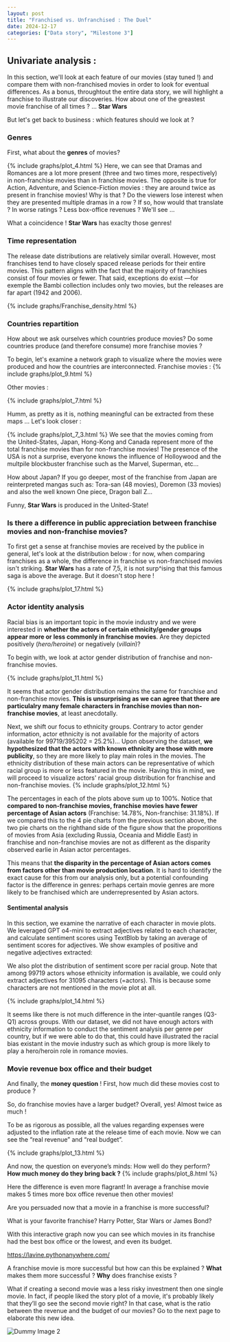 ```yaml
---
layout: post
title: "Franchised vs. Unfranchised : The Duel"
date: 2024-12-17
categories: ["Data story", "Milestone 3"]
---
```


## Univariate analysis : 
In this section, we'll look at each feature of our movies (stay tuned !) and compare them with non-franchised movies in order to look for eventual differences. As a bonus, throughtout the entire data story, we will highlight a franchise to illustrate our discoveries. How about one of the greastest movie franchise of all times ? ... **Star Wars**

But let's get back to business : which features should we look at ?

### Genres
First, what about the **genres** of movies?

{% include graphs/plot_4.html %}
Here, we can see that Dramas and Romances are a lot more present (three and two times more, respectively) in non-franchise movies than in franchise movies. The opposite is true for Action, Adventure, and Science-Fiction movies : they are around twice as present in franchise movies! Why is that ? Do the viewers lose interest when they are presented multiple dramas in a row ? If so, how would that translate ? In worse ratings ? Less box-office revenues ? We'll see ...

What a coincidence ! **Star Wars** has exaclty those genres!

### Time representation
The release date distributions are relatively similar overall. However, most franchises tend to have closely spaced release periods for their entire movies. This pattern aligns with the fact that the majority of franchises consist of four movies or fewer. That said, exceptions do exist —for exemple the Bambi collection includes only two movies, but the releases are far apart (1942 and 2006).

{% include graphs/Franchise_density.html %}
### Countries repartition
How about we ask ourselves which countries produce movies? Do some countries produce (and therefore consume) more franchise movies ?

To begin, let's examine a network graph to visualize where the movies were produced and how the countries are interconnected.
Franchise movies : 
{% include graphs/plot_9.html %}

Other movies : 

{% include graphs/plot_7.html %}

Humm, as pretty as it is, nothing meaningful can be extracted from these maps ... Let's look closer :

{% include graphs/plot_7_3.html %}
We see that the movies coming from the United-States, Japan, Hong-Kong and Canada represent more of the total franchise movies than for non-franchise movies! 
The presence of the USA is not a surprise, everyone knows the influence of Holloywood and the multpile blockbuster franchise such as the Marvel, Superman, etc... 

How about Japan? If you go deeper, most of the franchise from Japan are reinterpreted mangas such as: Tora-san (48 movies), Doremon (33 movies) and also the well known One piece, Dragon ball Z...

Funny, **Star Wars** is produced in the United-State!
### Is there a difference in public appreciation between franchise movies and non-franchise movies?

To first get a sense at franchise movies are received by the publice in general, let's look at the distribution below : for now, when comparing franchises as a whole, the difference in franchise vs non-franchised movies isn't striking. **Star Wars** has a rate of 7,5, it is not surp^ising that this famous saga is above the average. But it doesn't stop here !

 
{% include graphs/plot_17.html %}
 

### Actor identity analysis

Racial bias is an important topic in the movie industry and we were interested in **whether the actors of certain ethnicity/gender groups appear more or less commonly in franchise movies**. Are they depicted positively (*hero/heroine*) or negatively (*villain*)?

To begin with, we look at actor gender distribution of franchise and non-franchise movies.

{% include graphs/plot_11.html %}

It seems that actor gender distribution remains the same for franchise and non-franchise movies. **This is unsurprising as we can agree that there are particulalry many female characters in franchise movies than non-franchise movies**, at least anecdotally.

Next, we shift our focus to ethnicity groups. Contrary to actor gender information, actor ethnicity is not available for the majority of actors (available for 99719/395202 = 25.2%)... Upon observing the dataset, **we hypothesized that the actors with known ethnicity are those with more publicity**, so they are more likely to play main roles in the movies. The ethnicity distribution of these main actors can be representative of which racial group is more or less featured in the movie. Having this in mind, we will proceed to visualize actors' racial group distribution for franchise and non-franchise movies.
{% include graphs/plot_12.html %}


The percentages in each of the plots above sum up to 100%. Notice that **compared to non-franchise movies, franchise movies have fewer percentage of Asian actors** (Franchise: 14.78%, Non-franchise: 31.18%). If we compared this to the 4 pie charts from the previous section above, the two pie charts on the righthand side of the figure show that the proporitions of movies from Asia (excluding Russia, Oceania and Middle East) in franchise and non-franchise movies are not as different as the disparity observed earlie in Asian actor percentages.

This means that **the disparity in the percentage of Asian actors comes from factors other than movie production location**. It is hard to identify the exact cause for this from our analysis only, but a potential confounding factor is the difference in genres: perhaps certain movie genres are more likely to be franchised which are underrepresented by Asian actors.

#### Sentimental analysis
In this section, we examine the narrative of each character in movie plots. We leveraged GPT o4-mini to extract adjectives related to each character, and calculate sentiment scores using TextBlob by taking an average of sentiment scores for adjectives. We show examples of positive and negative adjectives extracted:


We also plot the distribution of sentiment score per racial group. Note that among 99719 actors whose ethnicity information is available, we could only extract adjectives for 31095 characters (=actors). This is because some characters are not mentioned in the movie plot at all.

{% include graphs/plot_14.html %}

It seems like there is not much difference in the inter-quantile ranges (Q3-Q1) across groups. With our dataset, we did not have enough actors with ethnicity information to conduct the sentiment analysis per genre per country, but if we were able to do that, this could have illustrated the racial bias existant in the movie industry such as which group is more likely to play a hero/heroin role in romance movies.

### Movie revenue box office and their budget 
And finally, the **money question** ! First, how much did these movies cost to produce ?

So, do franchise movies have a larger budget? Overall, yes! Almost twice as much ! 

To be as rigorous as possible, all the values regarding expenses were adjusted to the inflation rate at the release time of each movie. Now we can see the “real revenue” and “real budget”.

{% include graphs/plot_13.html %}

And now, the question on everyone’s minds: How well do they perform? **How much money do they bring back ?** 
{% include graphs/plot_8.html %}

Here the difference is even more flagrant! In average a franchise movie makes 5 times more box office revenue then other movies! 

Are you persuaded now that a movie in a franchise is more successful? 

What is your favorite franchise? Harry Potter, Star Wars or James Bond? 

With this interactive graph now you can see which movies in its franchise had the best box office or the lowest, and even its budget. 

https://lavine.pythonanywhere.com/

 A franchise movie is more successful but  how can this be explained ? **What** makes them more successful ? **Why** does franchise exists ? 

What if creating a second movie was a less risky investment then one single movie. In fact, if people liked the story plot of a movie, it's probably likely that they’ll go see the second movie right? In that case, what is the ratio between the revenue and the budget of our movies? Go to the next page to elaborate this new idea.



![Dummy Image 2](https://picsum.photos/1200/400)


